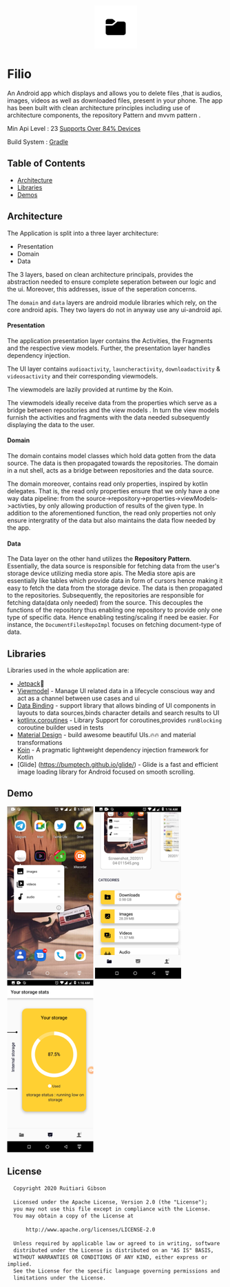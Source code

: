 
<p align="center">
<img src="https://github.com/RuitiariGibson/Filio/blob/master/app/src/main/ic_launcher-playstore.png" alt="home" width="100"/>
</p>

# Filio
An Android app which displays and allows you to delete files ,that is audios, images, videos as well as downloaded files,
present in your phone. The app has been built with clean architecture principles including use of architecture components, 
the repository Pattern and mvvm pattern .

Min Api Level : 23 [Supports Over 84% Devices ](https://developer.android.com/about/dashboards)

Build System : [Gradle](https://gradle.org/)

## Table of Contents

- [Architecture](#architecture)
- [Libraries](#libraries)
- [Demos](#Demos)

## Architecture

The Application is split into a three layer architecture:
- Presentation
- Domain
- Data


The 3 layers, based on clean architecture principals,
provides the abstraction needed to ensure complete seperation between our logic and
the ui. Moreover, this addresses, issue of the seperation concerns.

The `domain` and `data` layers are android module libraries which rely, on the core android apis. 
They two layers do not in anyway use any ui-android api.

#### Presentation

The application presentation layer contains the Activities, the Fragments and 
the respective view models. Further, the presentation layer handles dependency injection.

The UI layer  contains `audioactivity`, `launcheractivity`, `downloadactivity` & `videosactivity` and their corresponding
viewmodels.


The viewmodels are lazily provided at runtime by the Koin.

The viewmodels ideally receive data from the properties which serve as a bridge between repositories and the view models
. In turn the view models furnish the activities and fragments with the data needed subsequently displaying the data to the user.


#### Domain

The domain  contains  model classes which hold data gotten from the data source. The data is then
propagated towards the repositories. The domain in a nut shell, acts as a bridge between repositories and
the data source. 

The domain moreover, contains read only properties, inspired by kotlin delegates. That is,
the read only properties ensure that we only have a one way data pipeline: 
from the source->repository->properties->viewModels->activties, by only allowing production of results <out T> of the given type.
In addition to the aforementioned function, the read only properties not only ensure intergratity of the data but also
maintains the data flow needed by the app. 

#### Data

The Data layer on the other hand utilizes the **Repository Pattern**. Essentially, 
the data source is responsible for fetching data from the user's storage device utilizing media store apis.
The Media store apis are essentially like tables which provide data in form of cursors hence making
it easy to fetch the data from the storage device.
The data is then propagated to the repositories. Subsequently, the repositories
are responsible for fetching data(data only needed) from the source. This decouples 
the functions of the repository thus enabling one repository to provide only one type
of specific data. Hence enabling testing/scaling if need be easier.
For instance, the `DocumentFilesRepoImpl` focuses on fetching document-type 
of data. 

## Libraries

Libraries used in the whole application are:

  - [Jetpack](https://developer.android.com/jetpack)🚀
  - [Viewmodel](https://developer.android.com/topic/libraries/architecture/viewmodel) - Manage UI related data in a lifecycle conscious way 
  and act as a channel between use cases and ui
 - [Data Binding](https://developer.android.com/topic/libraries/data-binding) - support library that allows binding of UI components in  layouts to data sources,binds character details and search results to UI
- [kotlinx.coroutines](https://github.com/Kotlin/kotlinx.coroutines) - Library Support for coroutines,provides `runBlocking` coroutine builder used in tests
- [Material Design](https://material.io/develop/android/docs/getting-started/) - build awesome beautiful UIs.🔥🔥 and material transformations
- [Koin](https://github.com/InsertKoinIO/koin) - A pragmatic lightweight dependency injection framework for Kotlin
- [Glide] (https://bumptech.github.io/glide/) - Glide is a fast and efficient image loading library for Android focused on smooth scrolling. 

## Demo
<p>
<img src="https://github.com/RuitiariGibson/Filio/blob/master/art/pic_1.png" width=200/> 
<img src="https://github.com/RuitiariGibson/Filio/blob/master/art/pic_3.png" width=200/>
<img src="https://github.com/RuitiariGibson/Filio/blob/master/art/pic_4.png" width=200/>
</p>

## License

 ```
   Copyright 2020 Ruitiari Gibson
   
   Licensed under the Apache License, Version 2.0 (the "License");
   you may not use this file except in compliance with the License.
   You may obtain a copy of the License at

       http://www.apache.org/licenses/LICENSE-2.0

   Unless required by applicable law or agreed to in writing, software
   distributed under the License is distributed on an "AS IS" BASIS,
   WITHOUT WARRANTIES OR CONDITIONS OF ANY KIND, either express or implied.
   See the License for the specific language governing permissions and
   limitations under the License.
 ```




